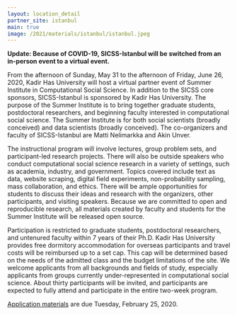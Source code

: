 ```yaml
---
layout: location_detail
partner_site: istanbul
main: true
image: /2021/materials/istanbul/istanbul.jpeg
---
```


**Update: Because of COVID-19, SICSS-Istanbul will be switched from an in-person event to a virtual event.**

From the afternoon of Sunday, May 31 to the afternoon of Friday, June 26, 2020, Kadir Has University will host a virtual partner event of Summer Institute in Computational Social Science. In addition to the SICSS core sponsors, SICSS-Istanbul is sponsored by Kadir Has University. The purpose of the Summer Institute is to bring together graduate students, postdoctoral researchers, and beginning faculty interested in computational social science. The Summer Institute is for both social scientists (broadly conceived) and data scientists (broadly conceived). The co-organizers and faculty of SICSS-Istanbul are Matti Nelimarkka and Akin Unver.

The instructional program will involve lectures, group problem sets, and participant-led research projects. There will also be outside speakers who conduct computational social science research in a variety of settings, such as academia, industry, and government. Topics covered include text as data, website scraping, digital field experiments, non-probability sampling, mass collaboration, and ethics. There will be ample opportunities for students to discuss their ideas and research with the organizers, other participants, and visiting speakers. Because we are committed to open and reproducible research, all materials created by faculty and students for the Summer Institute will be released open source.

Participation is restricted to graduate students, postdoctoral researchers, and untenured faculty within 7 years of their Ph.D. Kadir Has University provides free dormitory accommodation for overseas participants and travel costs will be reimbursed up to a set cap. This cap will be determined based on the needs of the admitted class and the budget limitations of the site. We welcome applicants from all backgrounds and fields of study, especially applicants from groups currently under-represented in computational social science. About thirty participants will be invited, and participants are expected to fully attend and participate in the entire two-week program.

[Application materials](https://compsocialscience.github.io/summer-institute/2020/istanbul/apply) are due Tuesday, February 25, 2020.


